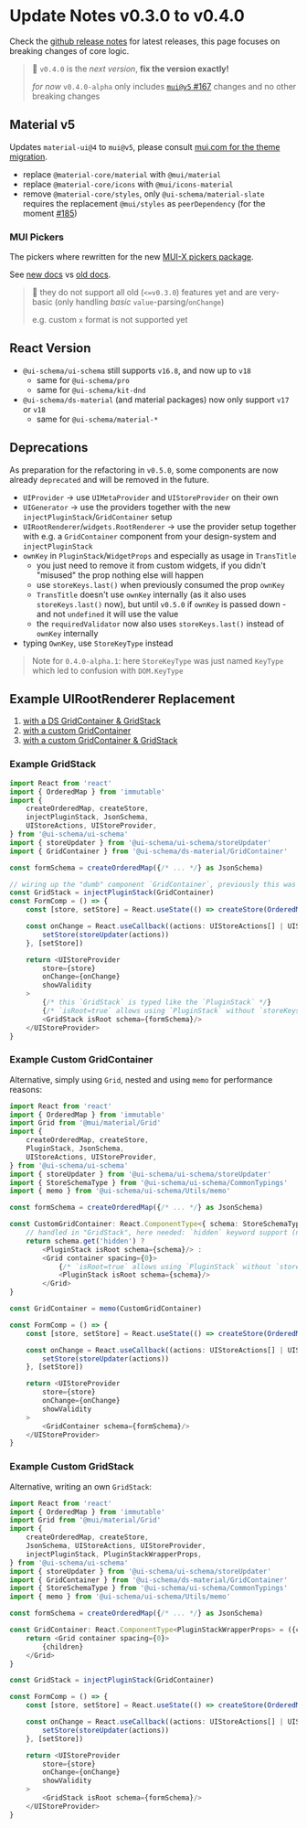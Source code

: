 # Update Notes v0.3.0 to v0.4.0

Check the [github release notes](https://github.com/ui-schema/ui-schema/releases) for latest releases, this page focuses on breaking changes of core logic.

> 🚧 `v0.4.0` is the *next version*, **fix the version exactly!**
>
> *for now* `v0.4.0-alpha` only includes [`mui@v5` #167](https://github.com/ui-schema/ui-schema/issues/167) changes and no other breaking changes

## Material v5

Updates `material-ui@4` to `mui@v5`, please consult [mui.com for the theme migration](https://mui.com/material-ui/guides/migration-v4).

- replace `@material-core/material` with `@mui/material`
- replace `@material-core/icons` with `@mui/icons-material`
- remove `@material-core/styles`, only `@ui-schema/material-slate` requires the replacement `@mui/styles` as `peerDependency` (for the moment [#185](https://github.com/ui-schema/ui-schema/issues/185))

### MUI Pickers

The pickers where rewritten for the new [MUI-X pickers package](https://mui.com/x/react-date-pickers/getting-started/).

See [new docs](/docs/material-pickers/Overview) vs [old docs](/docs/widgets/DateTimePickers).

> 🚧 they do not support all old (`<=v0.3.0`) features yet and are very-basic (only handling *basic* `value`-parsing/`onChange`)
>
> e.g. custom `x` format is not supported yet

## React Version

- `@ui-schema/ui-schema` still supports `v16.8`, and now up to `v18`
    - same for `@ui-schema/pro`
    - same for `@ui-schema/kit-dnd`
- `@ui-schema/ds-material` (and material packages) now only support `v17` or `v18`
    - same for `@ui-schema/material-*`

## Deprecations

As preparation for the refactoring in `v0.5.0`, some components are now already `deprecated` and will be removed in the future.

- `UIProvider` -> use `UIMetaProvider` and `UIStoreProvider` on their own
- `UIGenerator` -> use the providers together with the new `injectPluginStack`/`GridContainer` setup
- `UIRootRenderer`/`widgets.RootRenderer` -> use the provider setup together with e.g. a `GridContainer` component from your design-system and `injectPluginStack`
- `ownKey` in `PluginStack`/`WidgetProps` and especially as usage in `TransTitle`
    - you just need to remove it from custom widgets, if you didn't "misused" the prop nothing else will happen
    - use `storeKeys.last()` when previously consumed the prop `ownKey`
    - `TransTitle` doesn't use `ownKey` internally (as it also uses `storeKeys.last()` now), but until `v0.5.0` if `ownKey` is passed down - and not `undefined` it will use the value
    - the `requiredValidator` now also uses `storeKeys.last()` instead of `ownKey` internally
- typing `OwnKey`, use `StoreKeyType` instead

> Note for `0.4.0-alpha.1`: here `StoreKeyType` was just named `KeyType` which led to confusion with `DOM.KeyType`

## Example UIRootRenderer Replacement

1. [with a DS GridContainer & GridStack](#example-gridstack)
2. [with a custom GridContainer](#example-custom-gridcontainer)
3. [with a custom GridContainer & GridStack](#example-custom-gridstack)

### Example GridStack

```typescript jsx
import React from 'react'
import { OrderedMap } from 'immutable'
import {
    createOrderedMap, createStore,
    injectPluginStack, JsonSchema,
    UIStoreActions, UIStoreProvider,
} from '@ui-schema/ui-schema'
import { storeUpdater } from '@ui-schema/ui-schema/storeUpdater'
import { GridContainer } from '@ui-schema/ds-material/GridContainer'

const formSchema = createOrderedMap({/* ... */} as JsonSchema)

// wiring up the "dumb" component `GridContainer`, previously this was done inside `UIRootRenderer`
const GridStack = injectPluginStack(GridContainer)
const FormComp = () => {
    const [store, setStore] = React.useState(() => createStore(OrderedMap()))

    const onChange = React.useCallback((actions: UIStoreActions[] | UIStoreActions) => {
        setStore(storeUpdater(actions))
    }, [setStore])

    return <UIStoreProvider
        store={store}
        onChange={onChange}
        showValidity
    >
        {/* this `GridStack` is typed like the `PluginStack` */}
        {/* `isRoot=true` allows using `PluginStack` without `storeKeys`/`parentSchema` */}
        <GridStack isRoot schema={formSchema}/>
    </UIStoreProvider>
}
```

### Example Custom GridContainer

Alternative, simply using `Grid`, nested and using `memo` for performance reasons:

```typescript jsx
import React from 'react'
import { OrderedMap } from 'immutable'
import Grid from '@mui/material/Grid'
import {
    createOrderedMap, createStore,
    PluginStack, JsonSchema,
    UIStoreActions, UIStoreProvider,
} from '@ui-schema/ui-schema'
import { storeUpdater } from '@ui-schema/ui-schema/storeUpdater'
import { StoreSchemaType } from '@ui-schema/ui-schema/CommonTypings'
import { memo } from '@ui-schema/ui-schema/Utils/memo'

const formSchema = createOrderedMap({/* ... */} as JsonSchema)

const CustomGridContainer: React.ComponentType<{ schema: StoreSchemaType }> = ({schema}) => {
    // handled in "GridStack", here needed: `hidden` keyword support (not rendering any HTML)
    return schema.get('hidden') ?
        <PluginStack isRoot schema={schema}/> :
        <Grid container spacing={0}>
            {/* `isRoot=true` allows using `PluginStack` without `storeKeys`/`parentSchema` */}
            <PluginStack isRoot schema={schema}/>
        </Grid>
}

const GridContainer = memo(CustomGridContainer)

const FormComp = () => {
    const [store, setStore] = React.useState(() => createStore(OrderedMap()))

    const onChange = React.useCallback((actions: UIStoreActions[] | UIStoreActions) => {
        setStore(storeUpdater(actions))
    }, [setStore])

    return <UIStoreProvider
        store={store}
        onChange={onChange}
        showValidity
    >
        <GridContainer schema={formSchema}/>
    </UIStoreProvider>
}
```

### Example Custom GridStack

Alternative, writing an own `GridStack`:

```typescript jsx
import React from 'react'
import { OrderedMap } from 'immutable'
import Grid from '@mui/material/Grid'
import {
    createOrderedMap, createStore,
    JsonSchema, UIStoreActions, UIStoreProvider,
    injectPluginStack, PluginStackWrapperProps,
} from '@ui-schema/ui-schema'
import { storeUpdater } from '@ui-schema/ui-schema/storeUpdater'
import { GridContainer } from '@ui-schema/ds-material/GridContainer'
import { StoreSchemaType } from '@ui-schema/ui-schema/CommonTypings'
import { memo } from '@ui-schema/ui-schema/Utils/memo'

const formSchema = createOrderedMap({/* ... */} as JsonSchema)

const GridContainer: React.ComponentType<PluginStackWrapperProps> = ({children}) => {
    return <Grid container spacing={0}>
        {children}
    </Grid>
}

const GridStack = injectPluginStack(GridContainer)

const FormComp = () => {
    const [store, setStore] = React.useState(() => createStore(OrderedMap()))

    const onChange = React.useCallback((actions: UIStoreActions[] | UIStoreActions) => {
        setStore(storeUpdater(actions))
    }, [setStore])

    return <UIStoreProvider
        store={store}
        onChange={onChange}
        showValidity
    >
        <GridStack isRoot schema={formSchema}/>
    </UIStoreProvider>
}
```
